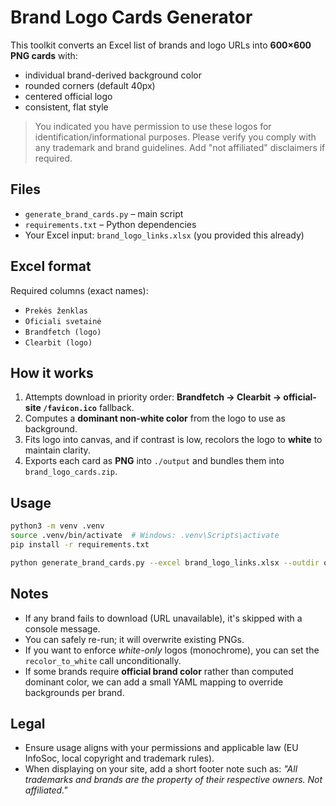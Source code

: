 
# Brand Logo Cards Generator

This toolkit converts an Excel list of brands and logo URLs into **600×600 PNG cards** with:
- individual brand-derived background color
- rounded corners (default 40px)
- centered official logo
- consistent, flat style

> You indicated you have permission to use these logos for identification/informational purposes. Please verify you comply with any trademark and brand guidelines. Add "not affiliated" disclaimers if required.

## Files
- `generate_brand_cards.py` – main script
- `requirements.txt` – Python dependencies
- Your Excel input: `brand_logo_links.xlsx` (you provided this already)

## Excel format
Required columns (exact names):
- `Prekės ženklas`
- `Oficiali svetainė`
- `Brandfetch (logo)`
- `Clearbit (logo)`

## How it works
1. Attempts download in priority order: **Brandfetch → Clearbit → official-site `/favicon.ico`** fallback.
2. Computes a **dominant non-white color** from the logo to use as background.
3. Fits logo into canvas, and if contrast is low, recolors the logo to **white** to maintain clarity.
4. Exports each card as **PNG** into `./output` and bundles them into `brand_logo_cards.zip`.

## Usage
```bash
python3 -m venv .venv
source .venv/bin/activate  # Windows: .venv\Scripts\activate
pip install -r requirements.txt

python generate_brand_cards.py --excel brand_logo_links.xlsx --outdir output --zipname brand_logo_cards.zip
```

## Notes
- If any brand fails to download (URL unavailable), it's skipped with a console message.
- You can safely re-run; it will overwrite existing PNGs.
- If you want to enforce *white-only* logos (monochrome), you can set the `recolor_to_white` call unconditionally.
- If some brands require **official brand color** rather than computed dominant color, we can add a small YAML mapping to override backgrounds per brand.

## Legal
- Ensure usage aligns with your permissions and applicable law (EU InfoSoc, local copyright and trademark rules).
- When displaying on your site, add a short footer note such as: _"All trademarks and brands are the property of their respective owners. Not affiliated."_

